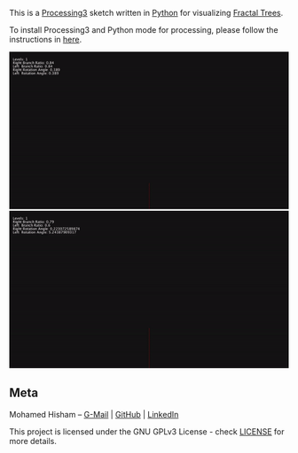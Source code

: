 This is a [Processing3](https://processing.org/) sketch written in [Python](https://www.python.org/) for visualizing [Fractal Trees](https://en.wikipedia.org/wiki/Fractal).

To install Processing3 and Python mode for processing, please follow the instructions in [here](https://github.com/Mhmd-Hisham/Fractals/blob/master/InstallingProcessing3.md).

![FractalTreeDemo2](https://raw.githubusercontent.com/Mhmd-Hisham/Fractals/master/recursive_fractal_tree/demo/demo2.gif)
![FractalTreeDemo1](https://raw.githubusercontent.com/Mhmd-Hisham/Fractals/master/recursive_fractal_tree/demo/demo1.gif)


## Meta

Mohamed Hisham – [G-Mail](mailto:Mohamed00Hisham@Gmail.com) | [GitHub](https://github.com/Mhmd-Hisham) | [LinkedIn](https://www.linkedin.com/in/Mhmd-Hisham/)


This project is licensed under the GNU GPLv3 License - check [LICENSE](https://github.com/Mhmd-Hisham/Fractals/blob/master/LICENSE) for more details.
